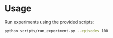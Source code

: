 # Usage

Run experiments using the provided scripts:
```bash
python scripts/run_experiment.py --episodes 100
```
